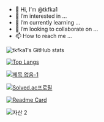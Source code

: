 - 👋 Hi, I’m @tkfka1
- 👀 I’m interested in ...
- 🌱 I’m currently learning ...
- 💞️ I’m looking to collaborate on ...
- 📫 How to reach me ...


![tkfka1's GitHub stats](https://github-readme-stats.vercel.app/api?username=tkfka1&show_icons=true&theme=gruvbox)

[![Top Langs](https://github-readme-stats.vercel.app/api/top-langs/?username=tkfka1&layout=compact)](https://github.com/tkfka1)

[![제목 없음-1](https://github.com/tkfka1/tkfka1/assets/36651040/80d71415-e022-423d-b452-b2de1c1c8dce)](https://programmers.co.kr)

[![Solved.ac프로필](http://mazassumnida.wtf/api/v2/generate_badge?boj=tkfka1)](https://solved.ac/profile/tkfka1)

[![Readme Card](https://github-readme-stats.vercel.app/api/pin/?username=anuraghazra&repo=github-readme-stats)](https://github.com/anuraghazra/github-readme-stats)

![자산 2](https://github.com/tkfka1/tkfka1/assets/36651040/f1a78fe3-8a9b-4891-8a35-ac2a32380bd4)


<!---
tkfka1/tkfka1 is a ✨ special ✨ repository because its `README.md` (this file) appears on your GitHub profile.
You can click the Preview link to take a look at your changes.
--->
